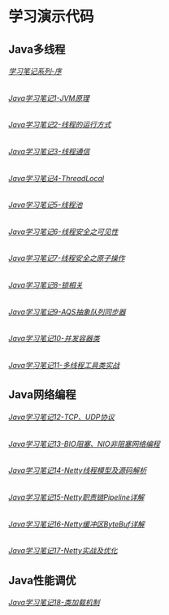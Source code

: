 # 学习演示代码
## Java多线程

###### [学习笔记系列-序](https://blog.csdn.net/jwx90312/article/details/102960691)

###### [Java学习笔记1-JVM原理](https://blog.csdn.net/jwx90312/article/details/102960726)

###### [Java学习笔记2-线程的运行方式](https://blog.csdn.net/jwx90312/article/details/102962514)

###### [Java学习笔记3-线程通信](https://blog.csdn.net/jwx90312/article/details/102963731)

###### [Java学习笔记4-ThreadLocal](https://blog.csdn.net/jwx90312/article/details/102964055)

###### [Java学习笔记5-线程池](https://blog.csdn.net/jwx90312/article/details/103018374)

###### [Java学习笔记6-线程安全之可见性](https://blog.csdn.net/jwx90312/article/details/103062784)

###### [Java学习笔记7-线程安全之原子操作](https://blog.csdn.net/jwx90312/article/details/103067391)

###### [Java学习笔记8-锁相关](https://blog.csdn.net/jwx90312/article/details/103073041)

###### [Java学习笔记9-AQS抽象队列同步器](https://blog.csdn.net/jwx90312/article/details/103087531)

###### [Java学习笔记10-并发容器类](https://blog.csdn.net/jwx90312/article/details/103115533)

###### [Java学习笔记11-多线程工具类实战](https://blog.csdn.net/jwx90312/article/details/103124334)

## Java网络编程
###### [Java学习笔记12-TCP、UDP协议](https://blog.csdn.net/jwx90312/article/details/103127098)

###### [Java学习笔记13-BIO阻塞、NIO非阻塞网络编程](https://blog.csdn.net/jwx90312/article/details/103167481)

###### [Java学习笔记14-Netty线程模型及源码解析](https://blog.csdn.net/jwx90312/article/details/103208799)

###### [Java学习笔记15-Netty职责链Pipeline详解](https://blog.csdn.net/jwx90312/article/details/103242415)

###### [Java学习笔记16-Netty缓冲区ByteBuf详解](https://blog.csdn.net/jwx90312/article/details/103266002)

###### [Java学习笔记17-Netty实战及优化](https://blog.csdn.net/jwx90312/article/details/103327395)

## Java性能调优
###### [Java学习笔记18-类加载机制](https://blog.csdn.net/jwx90312/article/details/103329202)

